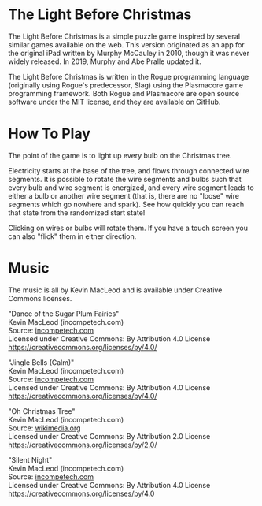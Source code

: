 # The Light Before Christmas

The Light Before Christmas is a simple puzzle game inspired by several similar games available on the web.  This version originated as an app for the original iPad written by Murphy McCauley in 2010, though it was never widely released.  In 2019, Murphy and Abe Pralle updated it.

The Light Before Christmas is written in the Rogue programming language (originally using Rogue's predecessor, Slag) using the Plasmacore game programming framework.  Both Rogue and Plasmacore are open source software under the MIT license, and they are available on GitHub.


# How To Play

The point of the game is to light up every bulb on the Christmas tree.

Electricity starts at the base of the tree, and flows through connected wire segments.  It is possible to rotate the wire segments and bulbs such that every bulb and wire segment is energized, and every wire segment leads to either a bulb or another wire segment (that is, there are no "loose" wire segments which go nowhere and spark).  See how quickly you can reach that state from the randomized start state!

Clicking on wires or bulbs will rotate them.  If you have a touch screen you can also "flick" them in either direction.


# Music

The music is all by Kevin MacLeod and is available under Creative Commons licenses.

"Dance of the Sugar Plum Fairies" \
Kevin MacLeod (incompetech.com) \
Source: [incompetech.com](https://incompetech.com/music/royalty-free/music.html) \
Licensed under Creative Commons: By Attribution 4.0 License \
https://creativecommons.org/licenses/by/4.0/

"Jingle Bells (Calm)" \
Kevin MacLeod (incompetech.com) \
Source: [incompetech.com](https://incompetech.com/music/royalty-free/music.html) \
Licensed under Creative Commons: By Attribution 4.0 License \
https://creativecommons.org/licenses/by/4.0/

"Oh Christmas Tree" \
Kevin MacLeod (incompetech.com) \
Source: [wikimedia.org](https://commons.wikimedia.org/wiki/File:Oh_Christmas_Tree.ogg) \
Licensed under Creative Commons: By Attribution 2.0 License \
https://creativecommons.org/licenses/by/2.0/

"Silent Night" \
Kevin MacLeod (incompetech.com) \
Source: [incompetech.com](https://incompetech.com/music/royalty-free/music.html) \
Licensed under Creative Commons: By Attribution 4.0 License \
https://creativecommons.org/licenses/by/4.0
